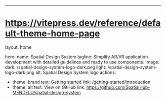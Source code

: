 ---

# https://vitepress.dev/reference/default-theme-home-page

layout: home

hero:
  name: Spatial Design System
  tagline: Simplify AR/VR application development with detailed guidelines and ready to use components.
  image:
    dark: /spatial-design-system-logo-dark.png
    light: /spatial-design-system-logo-dark.png
    alt: Spatial Design System logo
  actions:
  - theme: brand
    text: Getting started
    link: /getting-started/introduction
  - theme: alt
    text: View on GitHub
    link: https://github.com/SpatialHub-MENDELU/spatial-design-system
